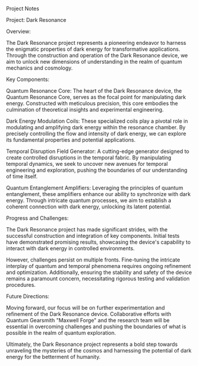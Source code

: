 Project Notes

Project: Dark Resonance

Overview:

The Dark Resonance project represents a pioneering endeavor to harness the enigmatic properties of dark energy for transformative applications. Through the construction and operation of the Dark Resonance device, we aim to unlock new dimensions of understanding in the realm of quantum mechanics and cosmology.

Key Components:

Quantum Resonance Core: The heart of the Dark Resonance device, the Quantum Resonance Core, serves as the focal point for manipulating dark energy. Constructed with meticulous precision, this core embodies the culmination of theoretical insights and experimental engineering.

Dark Energy Modulation Coils: These specialized coils play a pivotal role in modulating and amplifying dark energy within the resonance chamber. By precisely controlling the flow and intensity of dark energy, we can explore its fundamental properties and potential applications.

Temporal Disruption Field Generator: A cutting-edge generator designed to create controlled disruptions in the temporal fabric. By manipulating temporal dynamics, we seek to uncover new avenues for temporal engineering and exploration, pushing the boundaries of our understanding of time itself.

Quantum Entanglement Amplifiers: Leveraging the principles of quantum entanglement, these amplifiers enhance our ability to synchronize with dark energy. Through intricate quantum processes, we aim to establish a coherent connection with dark energy, unlocking its latent potential.

Progress and Challenges:

The Dark Resonance project has made significant strides, with the successful construction and integration of key components. Initial tests have demonstrated promising results, showcasing the device's capability to interact with dark energy in controlled environments.

However, challenges persist on multiple fronts. Fine-tuning the intricate interplay of quantum and temporal phenomena requires ongoing refinement and optimization. Additionally, ensuring the stability and safety of the device remains a paramount concern, necessitating rigorous testing and validation procedures.

Future Directions:

Moving forward, our focus will be on further experimentation and refinement of the Dark Resonance device. Collaborative efforts with Quantum Gearsmith "Maxwell Forge" and the research team will be essential in overcoming challenges and pushing the boundaries of what is possible in the realm of quantum exploration.

Ultimately, the Dark Resonance project represents a bold step towards unraveling the mysteries of the cosmos and harnessing the potential of dark energy for the betterment of humanity.
